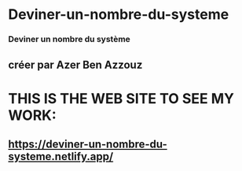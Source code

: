 # Deviner-un-nombre-du-systeme
### Deviner un nombre du système
## créer par Azer Ben Azzouz
# THIS IS THE WEB SITE TO SEE MY WORK:
## https://deviner-un-nombre-du-systeme.netlify.app/
